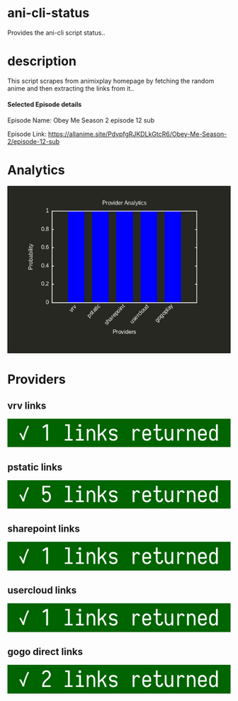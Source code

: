 # ani-cli-status
Provides the ani-cli script status..

# description
This script scrapes from animixplay homepage by fetching the random anime and then extracting the links from it..

#### Selected Episode details

Episode Name: Obey Me Season 2 episode 12 sub

Episode Link: https://allanime.site/PdvpfgRJKDLkGtcR6/Obey-Me-Season-2/episode-12-sub
 
# Analytics

<img src="./analytics.png">

# Providers

##  vrv links

<img src="./images/vrv.jpg">

##  pstatic links

<img src="./images/pstatic.jpg">

##  sharepoint links

<img src="./images/sharepoint.jpg">

##  usercloud links

<img src="./images/usercloud.jpg">

## gogo direct links

<img src="./images/gogoplay.jpg">
